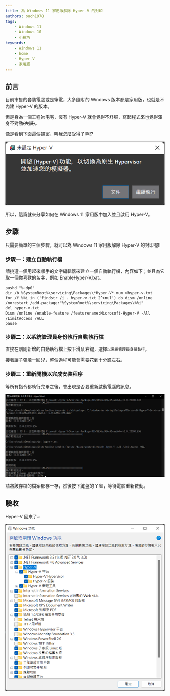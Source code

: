 ```yaml
---
title: 為 Windows 11 家用版解除 Hyper-V 的封印
authors: ouch1978
tags: 
    - Windows 11
    - Windows 10
    - 小技巧
keywords: 
    - Windows 11
    - home
    - Hyper-V
    - 家用版
---
```


## 前言

目前市售的套裝電腦或是筆電，大多隨附的 Windows 版本都是家用版，也就是不內建 Hyper-V 的版本。

但是身為一個工程師宅宅，沒有 Hyper-V 就會覺得不舒服，寫起程式來也覺得渾身不對勁~~(大誤)~~。

像是看到下面這個視窗，叫我怎麼受得了啊!?

![未設定 Hyper-V](hyper-v-not-configured.png "未設定 Hyper-V")

所以，這篇就來分享如何在 Windows 11 家用版中加入並且啟用 Hyper-V。

<!--truncate-->

## 步驟

只需要簡單的三個步驟，就可以為 Windows 11 家用版解除 Hyper-V 的封印喔!!

### 步驟一：建立自動執行檔

請挑選一個用起來順手的文字編輯器來建立一個自動執行檔，內容如下；並且為它取一個你喜歡的名字，例如 EnableHyper-V.bat。

```shell title=EnableHyper-V.bat
pushd "%~dp0"
dir /b %SystemRoot%\servicing\Packages\*Hyper-V*.mum >hyper-v.txt
for /f %%i in ('findstr /i . hyper-v.txt 2^>nul') do dism /online /norestart /add-package:"%SystemRoot%\servicing\Packages\%%i"
del hyper-v.txt
Dism /online /enable-feature /featurename:Microsoft-Hyper-V -All /LimitAccess /ALL
pause
```

### 步驟二：以系統管理員身份執行自動執行檔

直接在剛剛新增的自動執行檔上按下滑鼠右鍵，選擇`以系統管理員身份執行`。

接著讓子彈飛一回兒，整個過程可能會需要花到十分鐘左右。

### 步驟三：重新開機以完成安裝程序

等所有指令都執行完畢之後，會出現是否要重新啟動電腦的訊息。

![出現是否要重新啟動電腦的訊息](restart-windows-to-proceed.png "出現是否要重新啟動電腦的訊息")

請將該存檔的檔案都存一存，然後按下鍵盤的 <kbd>Y</kbd> 鈕，等待電腦重新啟動。

## 驗收

Hyper-V 回來了~

![有 Hyper-V 可以用囉!!](hyper-v-is-available.png "有 Hyper-V 可以用囉!!")
